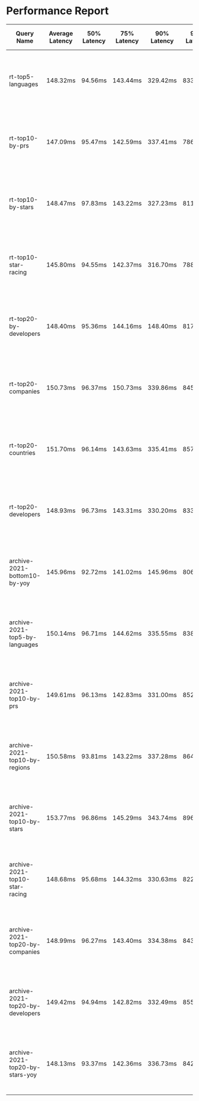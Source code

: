 # Performance Report

| Query Name | Average Latency | 50% Latency | 75% Latency | 90% Latency | 99% Latency | Request in Duration | Request/Sec | Socket Errors | HTTP Errors | 
|  ----  | ----  | ----  | ----  | ----  | ----  | ----  | ----  | ----  | ----  |
| rt-top5-languages | 148.32ms | 94.56ms | 143.44ms | 329.42ms | 833.36ms |   151821 requests in 5.00m, 66.74MB read | 505.91 |   Socket errors: connect 366, read 2, write 0, timeout 9 | 151821 |
| rt-top10-by-prs | 147.09ms | 95.47ms | 142.59ms | 337.41ms | 786.43ms |   149302 requests in 5.00m, 65.63MB read | 497.51 |   Socket errors: connect 396, read 0, write 0, timeout 7 | 149302 |
| rt-top10-by-stars | 148.47ms | 97.83ms | 143.22ms | 327.23ms | 811.85ms |   147651 requests in 5.00m, 64.91MB read | 492.01 |   Socket errors: connect 407, read 1, write 0, timeout 8 | 147651 |
| rt-top10-star-racing | 145.80ms | 94.55ms | 142.37ms | 316.70ms | 788.42ms |   152346 requests in 5.00m, 66.97MB read | 507.66 |   Socket errors: connect 408, read 0, write 0, timeout 3 | 152346 |
| rt-top20-by-developers | 148.40ms | 95.36ms | 144.16ms | 148.40ms | 817.36ms |   147912 requests in 5.00m, 65.02MB read | 492.90 |   Socket errors: connect 402, read 0, write 0, timeout 4 | 147912 |
| rt-top20-companies | 150.73ms | 96.37ms | 150.73ms | 339.86ms | 845.73ms |   152319 requests in 5.00m, 66.96MB read | 507.56 |   Socket errors: connect 393, read 0, write 0, timeout 7 | 152319 |
| rt-top20-countries | 151.70ms | 96.14ms | 143.63ms | 335.41ms | 857.98ms |   144763 requests in 5.00m, 63.64MB read | 482.39 |   Socket errors: connect 369, read 1, write 0, timeout 18 | 144763 |
| rt-top20-developers | 148.93ms | 96.73ms | 143.31ms | 330.20ms | 833.33ms |   148310 requests in 5.00m, 65.20MB read | 494.24 |   Socket errors: connect 383, read 1, write 0, timeout 9 | 148310 |
| archive-2021-bottom10-by-yoy | 145.96ms | 92.72ms | 141.02ms | 145.96ms | 806.01ms |   148727 requests in 5.00m, 65.38MB read | 495.60 |   Socket errors: connect 392, read 0, write 0, timeout 6 | 148727 |
| archive-2021-top5-by-languages | 150.14ms | 96.71ms | 144.62ms | 335.55ms | 838.96ms |   151232 requests in 5.00m, 66.48MB read | 503.94 |   Socket errors: connect 362, read 1, write 0, timeout 7 | 151232 |
| archive-2021-top10-by-prs | 149.61ms | 96.13ms | 142.83ms | 331.00ms | 852.20ms |   147312 requests in 5.00m, 64.76MB read | 490.88 |   Socket errors: connect 405, read 0, write 0, timeout 17 | 147312 |
| archive-2021-top10-by-regions | 150.58ms | 93.81ms | 143.22ms | 337.28ms | 864.67ms |   152642 requests in 5.00m, 67.10MB read | 508.64 |   Socket errors: connect 372, read 0, write 0, timeout 19 | 152642 |
| archive-2021-top10-by-stars | 153.77ms | 96.86ms | 145.29ms | 343.74ms | 896.70ms |   148414 requests in 5.00m, 65.24MB read | 494.56 |   Socket errors: connect 360, read 2, write 0, timeout 15 | 148414 |
| archive-2021-top10-star-racing | 148.68ms | 95.68ms | 144.32ms | 330.63ms | 822.94ms |   146384 requests in 5.00m, 64.35MB read | 487.80 |   Socket errors: connect 400, read 1, write 0, timeout 10 | 146384 |
| archive-2021-top20-by-companies | 148.99ms | 96.27ms | 143.40ms | 334.38ms | 843.22ms |   147773 requests in 5.00m, 64.96MB read | 492.44 |   Socket errors: connect 388, read 0, write 0, timeout 5 | 147773 |
| archive-2021-top20-by-developers | 149.42ms | 94.94ms | 142.82ms | 332.49ms | 855.29ms |   151889 requests in 5.00m, 66.77MB read | 506.17 |   Socket errors: connect 389, read 1, write 0, timeout 9 | 151889 |
| archive-2021-top20-by-stars-yoy | 148.13ms | 93.37ms | 142.36ms | 336.73ms | 842.05ms |   154500 requests in 5.00m, 67.92MB read | 514.87 |   Socket errors: connect 370, read 0, write 0, timeout 8 | 154500 |

